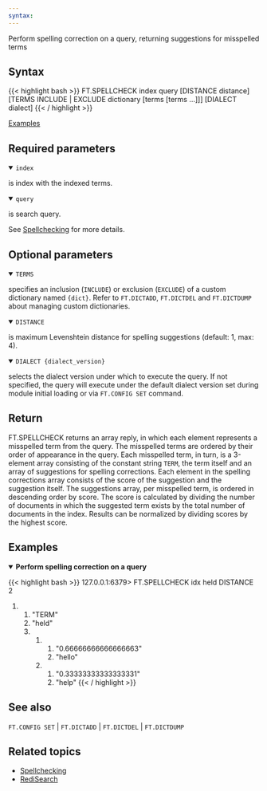 ```yaml
---
syntax: 
---
```


Perform spelling correction on a query, returning suggestions for misspelled terms

## Syntax

{{< highlight bash >}}
FT.SPELLCHECK index query 
          [DISTANCE distance] 
          [TERMS INCLUDE | EXCLUDE dictionary [terms [terms ...]]] 
          [DIALECT dialect]
{{< / highlight >}}

[Examples](#examples)

## Required parameters

<details open>
<summary><code>index</code></summary>

is index with the indexed terms.
</details>

<details open>
<summary><code>query</code></summary> 

is search query.
</details>

See [Spellchecking](/redisearch/reference/spellcheck) for more details.

## Optional parameters

<details open>
<summary><code>TERMS</code></summary> 

specifies an inclusion (`INCLUDE`) or exclusion (`EXCLUDE`) of a custom dictionary named `{dict}`. Refer to `FT.DICTADD`, `FT.DICTDEL` and `FT.DICTDUMP` about managing custom dictionaries.
</details>

<details open>
<summary><code>DISTANCE</code></summary> 

is maximum Levenshtein distance for spelling suggestions (default: 1, max: 4).
</details>

<details open>
<summary><code>DIALECT {dialect_version}</code></summary> 

selects the dialect version under which to execute the query. If not specified, the query will execute under the default dialect version set during module initial loading or via `FT.CONFIG SET` command.
</details>

## Return

FT.SPELLCHECK returns an array reply, in which each element represents a misspelled term from the query. The misspelled terms are ordered by their order of appearance in the query. 
Each misspelled term, in turn, is a 3-element array consisting of the constant string `TERM`, the term itself and an array of suggestions for spelling corrections.
Each element in the spelling corrections array consists of the score of the suggestion and the suggestion itself. The suggestions array, per misspelled term, is ordered in descending order by score.
The score is calculated by dividing the number of documents in which the suggested term exists by the total number of documents in the index. Results can be normalized by dividing scores by the highest score.

## Examples

<details open>
<summary><b>Perform spelling correction on a query</b></summary>

{{< highlight bash >}}
127.0.0.1:6379> FT.SPELLCHECK idx held DISTANCE 2
1) 1) "TERM"
   2) "held"
   3) 1) 1) "0.66666666666666663"
         2) "hello"
      2) 1) "0.33333333333333331"
         2) "help"
{{< / highlight >}}
</details>

## See also

`FT.CONFIG SET` | `FT.DICTADD` | `FT.DICTDEL` | `FT.DICTDUMP`

## Related topics

- [Spellchecking](/redisearch/reference/spellcheck)
- [RediSearch](/docs/stack/search)